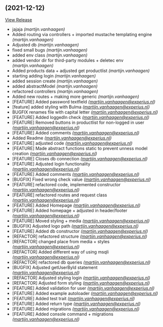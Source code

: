 ##  (2021-12-12)

[View Release](ssh://git@github.com/mhaagen85/webshop.git/commits/tag/)

*  jajaja *(martijn.vanhaagen)*
*  Added routing via controllers + imported mustache templating engine *(martijn.vanhaagen)*
*  Adjusted db *(martijn.vanhaagen)*
*  fixed small bugs *(martijn.vanhaagen)*
*  added env class *(martijn.vanhaagen)*
*  added vendor dir for third-party modules + deletec env *(martijn.vanhaagen)*
*  Added products data + adjusted get productlist *(martijn.vanhaagen)*
*  starting adding login *(martijn.vanhaagen)*
*  added session create *(martijn.vanhaagen)*
*  added abstractModel *(martijn.vanhaagen)*
*  refactored controllers *(martijn.vanhaagen)*
*  Added new routes + making more generic *(martijn.vanhaagen)*
*  [FEATURE] Added password textfield *(martijn.vanhaagen@experius.nl)*
*  [feature] added styling with Bulma *(martijn.vanhaagen@experius.nl)*
*  BUGFIX renames file with capital letter *(martijn.vanhaagen@experius.nl)*
*  [FEATURE] Added loggedIn check *(martijn.vanhaagen@experius.nl)*
*  [FEATURE] Removed buttons in productlist for non-logged in user *(martijn.vanhaagen@experius.nl)*
*  [FEATURE] Added comments *(martijn.vanhaagen@experius.nl)*
*  Added Readme *(martijn.vanhaagen@experius.nl)*
*  [FEATURE] adjusted code *(martijn.vanhaagen@experius.nl)*
*  [FEATURE] Made abstract functions static to prevent unness model creation *(martijn.vanhaagen@experius.nl)*
*  [FEATURE] Closes db connection *(martijn.vanhaagen@experius.nl)*
*  [FEATURE] Adjusted login functionality *(martijn.vanhaagen@experius.nl)*
*  [FEATURE] Added comments *(martijn.vanhaagen@experius.nl)*
*  [BUGFIX] Fixed wrong check value *(martijn.vanhaagen@experius.nl)*
*  [FEATURE] refactored code, implemented constructor *(martijn.vanhaagen@experius.nl)*
*  [FEATURE] refactored routes and request class *(martijn.vanhaagen@experius.nl)*
*  [FEATURE] Added Homepage *(martijn.vanhaagen@experius.nl)*
*  [FEATURE] Added homepage + adjusted in header/footer *(martijn.vanhaagen@experius.nl)*
*  [FEATURE] Moved styling + media *(martijn.vanhaagen@experius.nl)*
*  [BUGFIX] Adjusted logo path *(martijn.vanhaagen@experius.nl)*
*  [FEATURE] Added db constructor *(martijn.vanhaagen@experius.nl)*
*  [REFACTOR] refactored structure *(martijn.vanhaagen@experius.nl)*
*  [REFACTOR] changed place from media + styles *(martijn.vanhaagen@experius.nl)*
*  [REFACTOR] Added different way of using msqli *(martijn.vanhaagen@experius.nl)*
*  [REFACTOR] refactored db queries *(martijn.vanhaagen@experius.nl)*
*  [BUGFIX] Adjusted getUserById statement *(martijn.vanhaagen@experius.nl)*
*  [REFACTOR] Adjusted styling login *(martijn.vanhaagen@experius.nl)*
*  [REFACTOR] Adjusted form styling *(martijn.vanhaagen@experius.nl)*
*  [FEATURE] Added validation for user *(martijn.vanhaagen@experius.nl)*
*  [FEATURE] Added example autoloader *(martijn.vanhaagen@experius.nl)*
*  [FEATURE] Added test trait *(martijn.vanhaagen@experius.nl)*
*  [FEATURE] Added return type *(martijn.vanhaagen@experius.nl)*
*  [FEATURE] Added migrations *(martijn.vanhaagen@experius.nl)*
*  [FEATURE] Added console command + migrations *(martijn.vanhaagen@experius.nl)*


